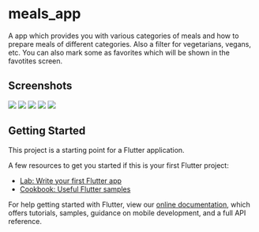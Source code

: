 # meals_app

A app which provides you with various categories of meals and how to prepare meals of different categories.
Also a filter for vegetarians, vegans, etc.
You can also mark some as favorites which will be shown in the favotites screen.

## Screenshots
![](images/1.PNG)
![](images/2.PNG)
![](images/3.PNG)
![](images/4.PNG)
![](images/5.PNG)

## Getting Started

This project is a starting point for a Flutter application.

A few resources to get you started if this is your first Flutter project:

- [Lab: Write your first Flutter app](https://flutter.dev/docs/get-started/codelab)
- [Cookbook: Useful Flutter samples](https://flutter.dev/docs/cookbook)

For help getting started with Flutter, view our
[online documentation](https://flutter.dev/docs), which offers tutorials,
samples, guidance on mobile development, and a full API reference.
